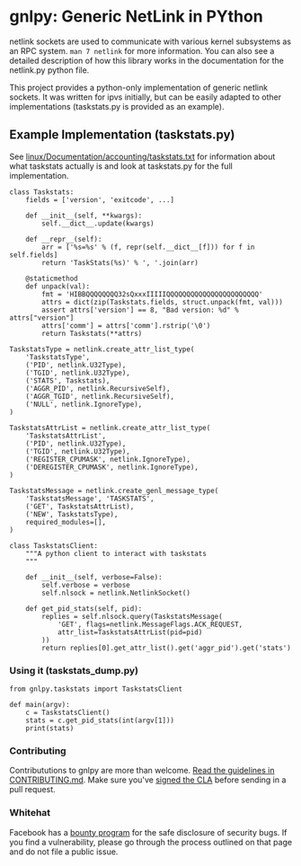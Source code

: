 # gnlpy: Generic NetLink in PYthon

netlink sockets are used to communicate with various kernel subsystems as
an RPC system.  `man 7 netlink` for more information.  You can also see a
detailed description of how this library works in the documentation for the
netlink.py python file.

This project provides a python-only implementation of generic netlink
sockets.  It was written for ipvs initially, but can be easily adapted to
other implementations (taskstats.py is provided as an example).

## Example Implementation (taskstats.py)

See
[linux/Documentation/accounting/taskstats.txt](https://www.kernel.org/doc/Documentation/accounting/taskstats.txt)
for information about what taskstats actually is and look at taskstats.py
for the full implementation.

    class Taskstats:
        fields = ['version', 'exitcode', ...]

        def __init__(self, **kwargs):
            self.__dict__.update(kwargs)

        def __repr__(self):
            arr = ['%s=%s' % (f, repr(self.__dict__[f])) for f in self.fields]
            return 'TaskStats(%s)' % ', '.join(arr)

        @staticmethod
        def unpack(val):
            fmt = 'HIBBQQQQQQQQ32sQxxxIIIIIQQQQQQQQQQQQQQQQQQQQQQQ'
            attrs = dict(zip(Taskstats.fields, struct.unpack(fmt, val)))
            assert attrs['version'] == 8, "Bad version: %d" % attrs["version"]
            attrs['comm'] = attrs['comm'].rstrip('\0')
            return Taskstats(**attrs)

    TaskstatsType = netlink.create_attr_list_type(
        'TaskstatsType',
        ('PID', netlink.U32Type),
        ('TGID', netlink.U32Type),
        ('STATS', Taskstats),
        ('AGGR_PID', netlink.RecursiveSelf),
        ('AGGR_TGID', netlink.RecursiveSelf),
        ('NULL', netlink.IgnoreType),
    )

    TaskstatsAttrList = netlink.create_attr_list_type(
        'TaskstatsAttrList',
        ('PID', netlink.U32Type),
        ('TGID', netlink.U32Type),
        ('REGISTER_CPUMASK', netlink.IgnoreType),
        ('DEREGISTER_CPUMASK', netlink.IgnoreType),
    )

    TaskstatsMessage = netlink.create_genl_message_type(
        'TaskstatsMessage', 'TASKSTATS',
        ('GET', TaskstatsAttrList),
        ('NEW', TaskstatsType),
        required_modules=[],
    )

    class TaskstatsClient:
        """A python client to interact with taskstats
        """

        def __init__(self, verbose=False):
            self.verbose = verbose
            self.nlsock = netlink.NetlinkSocket()

        def get_pid_stats(self, pid):
            replies = self.nlsock.query(TaskstatsMessage(
                'GET', flags=netlink.MessageFlags.ACK_REQUEST,
                attr_list=TaskstatsAttrList(pid=pid)
            ))
            return replies[0].get_attr_list().get('aggr_pid').get('stats')

### Using it (taskstats_dump.py)

    from gnlpy.taskstats import TaskstatsClient

    def main(argv):
        c = TaskstatsClient()
        stats = c.get_pid_stats(int(argv[1]))
        print(stats)

### Contributing
Contribututions to gnlpy are more than welcome. [Read the guidelines in CONTRIBUTING.md](CONTRIBUTING.md).
Make sure you've [signed the CLA](https://code.facebook.com/cla) before sending in a pull request.

### Whitehat

Facebook has a [bounty program](https://www.facebook.com/whitehat/) for
the safe disclosure of security bugs. If you find a vulnerability, please
go through the process outlined on that page and do not file a public issue.
